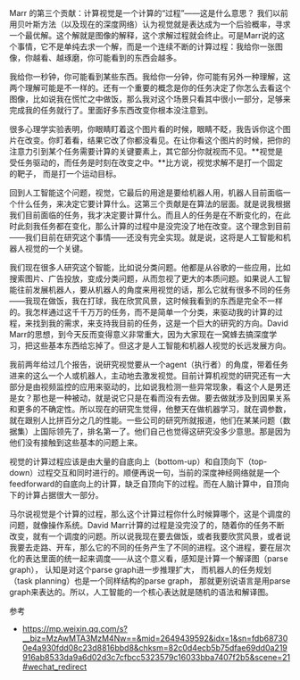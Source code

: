 Marr 的第三个贡献：计算视觉是一个计算的“过程”——这是什么意思？ 我们以前用贝叶斯方法（以及现在的深度网络）认为视觉就是表达成为一个后验概率，寻求一个最优解。这个解就是图像的解释，这个求解过程就会终止。可是Marr说的这个事情，它不是单纯去求一个解，而是一个连续不断的计算过程：我给你一张图像，你越看、越琢磨，你可能看到的东西会越多。

我给你一秒钟，你可能看到某些东西。我给你一分钟，你可能有另外一种理解，这两个理解可能是不一样的。还有一个重要的概念是你的任务决定了你怎么去看这个图像，比如说我在慌忙之中做饭，那么我对这个场景只看其中很小一部分，足够来完成我的任务就行了。里面好多东西改变你根本没注意到。

很多心理学实验表明，你眼睛盯着这个图片看的时候，眼睛不眨，我告诉你这个图片在改变。你盯着看，结果它改了你都没看见。在让你看这个图片的时候，把你的注意力引到某个任务需要计算的关键要素上，其它部分你就视而不见。**视觉是受任务驱动的，而任务是时刻在改变之中。**比方说，视觉求解不是打一个固定的靶子， 而是打一个运动目标。  

回到人工智能这个问题，视觉，它最后的用途是要给机器人用，机器人目前面临一个什么任务，来决定它要计算什么。这第三个贡献是在算法的层面。就是说我根据我们目前面临的任务，我才决定要计算什么。而且人的任务是在不断变化的，在此时此刻我任务都在变化，那么计算的过程中是没完没了地在改变。这个理念到目前——我们目前在研究这个事情——还没有完全实现。就是说，这将是人工智能和机器人视觉的一个关键。 

 我们现在很多人研究这个智能，比如说分类问题。他都是从谷歌的一些应用，比如搜索图片、广告投放，变成分类问题，从而忽视了更大的本质问题。如果说人工智能往前发展机器人，要从机器人的角度来用视觉的话，那么它就有很多不同的任务——我现在做饭，我在打球，我在欣赏风景，这时候我看到的东西是完全不一样的。我怎样通过这千千万万的任务，而不是简单一个分类，来驱动我的计算的过程，来找到我的需求，来支持我目前的任务，这是一个巨大的研究的方向。David Marr的思想，到今天反而变得意义非常重大，因为大家现在一窝蜂去搞深度学习，把这些基本东西给忘掉了。但这才是人工智能和机器人视觉的长远发展方向。 

我前两年给过几个报告，说研究视觉要从一个agent（执行者）的角度，带着任务进来的这么一个人或机器人，主动地去激发视觉。目前计算机视觉的研究还有一大部分是由视频监控的应用来驱动的，比如说我检测一些异常现象，看这个人是男还是女？那也是一种被动，就是说它只是在看而没有去做。要去做就涉及到因果关系和更多的不确定性。所以现在的研究生觉得，他整天在做机器学习，就在调参数，就在跟别人比拼百分之几的性能。一些公司的研究所就报道，他们在某某问题（数据集）上国际领先了，排名第一了。他们自己也觉得这研究没多少意思。那是因为他们没有接触到这些基本的问题上来。 

视觉的计算过程应该是由大量的自底向上（bottom-up）和自顶向下（top-down）过程交互和同时进行的。顺便再说一句，当前的深度神经网络就是一个feedforward的自底向上的计算，缺乏自顶向下的过程。而在人脑计算中，自顶向下的计算占据很大一部分。 

马尔说视觉是个计算的过程，那么这个计算过程你什么时候算哪个，这是个调度的问题，就像操作系统。David Marr计算的过程是没完没了的，随着你的任务不断改变，就有一个调度的问题。所以说我现在要去做饭，或者我要欣赏风景，或者说我要去走路、开车，那么它的不同的任务产生了不同的进程。这个进程，要在层次化的表达里面的统一起来调度——从这个意义看，感知是计算一个解译图（parse graph）， 认知是对这个parse graph进一步推理扩大， 而机器人的任务规划（task planning）也是一个同样结构的parse graph， 那就更别说语言是用parse graph来表达的。所以，人工智能的一个核心表达就是随机的语法和解译图。   

参考

- https://mp.weixin.qq.com/s?__biz=MzAwMTA3MzM4Nw==&mid=2649439592&idx=1&sn=fdb687300e4a930fdd08c23d8816bbd8&chksm=82c0d4ecb5b75dfae69dd0a219916ab8533da9a6d02d3c7cfbcc5323579c16033bba7407f2b5&scene=21#wechat_redirect
